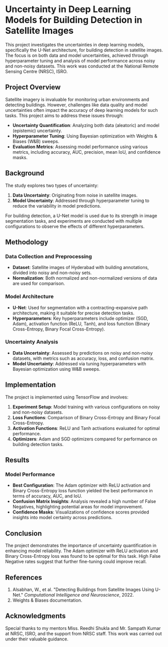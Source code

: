 
# Uncertainty in Deep Learning Models for Building Detection in Satellite Images

This project investigates the uncertainties in deep learning models, specifically the U-Net architecture, for building detection in satellite images. The focus is on both data and model uncertainties, achieved through hyperparameter tuning and analysis of model performance across noisy and non-noisy datasets. This work was conducted at the National Remote Sensing Centre (NRSC), ISRO.

## Project Overview

Satellite imagery is invaluable for monitoring urban environments and detecting buildings. However, challenges like data quality and model uncertainties often impact the accuracy of deep learning models for such tasks. This project aims to address these issues through:

- **Uncertainty Quantification**: Analyzing both data (aleatoric) and model (epistemic) uncertainty.
- **Hyperparameter Tuning**: Using Bayesian optimization with Weights & Biases (W&B) sweeps.
- **Evaluation Metrics**: Assessing model performance using various metrics, including accuracy, AUC, precision, mean IoU, and confidence masks.

## Background

The study explores two types of uncertainty:
1. **Data Uncertainty**: Originating from noise in satellite images.
2. **Model Uncertainty**: Addressed through hyperparameter tuning to reduce the variability in model predictions.

For building detection, a U-Net model is used due to its strength in image segmentation tasks, and experiments are conducted with multiple configurations to observe the effects of different hyperparameters.

## Methodology

### Data Collection and Preprocessing
- **Dataset**: Satellite images of Hyderabad with building annotations, divided into noisy and non-noisy sets.
- **Normalization**: Both normalized and non-normalized versions of data are used for comparison.

### Model Architecture
- **U-Net**: Used for segmentation with a contracting-expansive path architecture, making it suitable for precise detection tasks.
- **Hyperparameters**: Key hyperparameters include optimizer (SGD, Adam), activation function (ReLU, Tanh), and loss function (Binary Cross-Entropy, Binary Focal Cross-Entropy).

### Uncertainty Analysis
- **Data Uncertainty**: Assessed by predictions on noisy and non-noisy datasets, with metrics such as accuracy, loss, and confusion matrix.
- **Model Uncertainty**: Addressed via tuning hyperparameters with Bayesian optimization using W&B sweeps.

## Implementation

The project is implemented using TensorFlow and involves:
1. **Experiment Setup**: Model training with various configurations on noisy and non-noisy datasets.
2. **Loss Functions**: Comparison of Binary Cross-Entropy and Binary Focal Cross-Entropy.
3. **Activation Functions**: ReLU and Tanh activations evaluated for optimal performance.
4. **Optimizers**: Adam and SGD optimizers compared for performance on building detection tasks.

## Results

### Model Performance
- **Best Configuration**: The Adam optimizer with ReLU activation and Binary Cross-Entropy loss function yielded the best performance in terms of accuracy, AUC, and IoU.
- **Confusion Matrix Insights**: Analysis revealed a high number of False Negatives, highlighting potential areas for model improvement.
- **Confidence Masks**: Visualizations of confidence scores provided insights into model certainty across predictions.

## Conclusion

The project demonstrates the importance of uncertainty quantification in enhancing model reliability. The Adam optimizer with ReLU activation and Binary Cross-Entropy loss was found to be optimal for this task. High False Negative rates suggest that further fine-tuning could improve recall.

## References

1. Alsabhan, W., et al. "Detecting Buildings from Satellite Images Using U-Net." *Computational Intelligence and Neuroscience*, 2022.
2. Weights & Biases documentation.

## Acknowledgments

Special thanks to my mentors Miss. Reedhi Shukla and Mr. Sampath Kumar at NRSC, ISRO, and the support from NRSC staff. This work was carried out under their valuable guidance.

